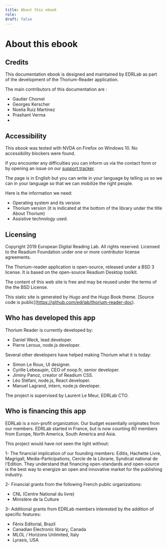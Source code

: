 ```yaml
---
title: About this ebook
role:
draft: false
---
```



# About this ebook

## Credits

This documentation ebook is designed and maintained by EDRLab as part of
the development of the Thorium-Reader application.

The main contributors of this documentation are :

-   Gautier Chomel
-   Georges Kerscher
-   Noelia Ruiz Martínez
-   Prashant Verma
-   
## Accessibility

This ebook was tested with NVDA on Firefox on Windows 10. No
accessibility blockers were found.

If you encounter any difficulties you can inform us via the contact form
or by opening an issue on our [support
tracker](https://github.com/edrlab/thorium-reader-doc/issues/new).

The page is in English but you can write in your language by telling us
so we can in your language so that we can mobilize the right people.

Here is the information we need:

-   Operating system and its version
-   Thorium version (it is indicated at the bottom of the library under
    the title About Thorium)
-   Assistive technology used.


## Licensing

Copyright 2019 European Digital Reading Lab. All rights reserved.
Licensed to the Readium Foundation under one or more contributor license
agreements.

The Thorium-reader application is open-source, released under a BSD 3
license. It is based on the open-source Readium Desktop toolkit.

The content of this web site is free and may be reused under the terms
of the the BSD License.

This static site is generated by Hugo and the Hugo Book theme. \[Source
code is public\](https://github.com/edrlab/thorium-reader-doc).

## Who has developed this app

Thorium Reader is currently developed by:

-   Daniel Weck, lead developer.
-   Pierre Leroux, node.js developer.

Several other developers have helped making Thorium what it is today:

-   Simon Le Roux, UI designer.
-   Cyrille Lebeaupin, CEO of noop.fr, senior developer.
-   Jiminy Panoz, creator of Readium CSS.
-   Léo Stéfani, node.js, React developer.
-   Manuel Lagrand, intern, node.js developer.

The project is supervised by Laurent Le Meur, EDRLab CTO.

## Who is financing this app

EDRLab is a non-profit organization. Our budget essentially originates
from our members. EDRLab started in France, but is now counting 60
members from Europe, North America, South America and Asia.

This project would have not seen the light without:

1- The financial implication of our founding members: Editis, Hachette
Livre, Magrigall, Media-Participations, Cercle de la Librarie, Syndicat
national de l\'Edition. They understand that financing open-standards
and open-source is the best way to energize an open and innovative
market for the publishing industry.

2- Financial grants from the following French public organizations:

-   CNL (Centre National du livre)
-   Ministère de la Culture

3- Additional grants from EDRLab members interested by the addition of
specific features:

-   Fênix Editorial, Brazil
-   Canadian Electronic library, Canada
-   MLOL / Horizons Unlimited, Italy
-   Lyrasis, USA
